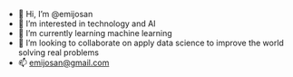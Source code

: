 - 👋 Hi, I’m @emijosan
- 👀 I’m interested in technology and AI
- 🌱 I’m currently learning machine learning
- 💞️ I’m looking to collaborate on apply data science to improve the world solving real problems
- 📫 emijosan@gmail.com

<!---
emijosan/emijosan is a ✨ special ✨ repository because its `README.md` (this file) appears on your GitHub profile.
You can click the Preview link to take a look at your changes.
--->
